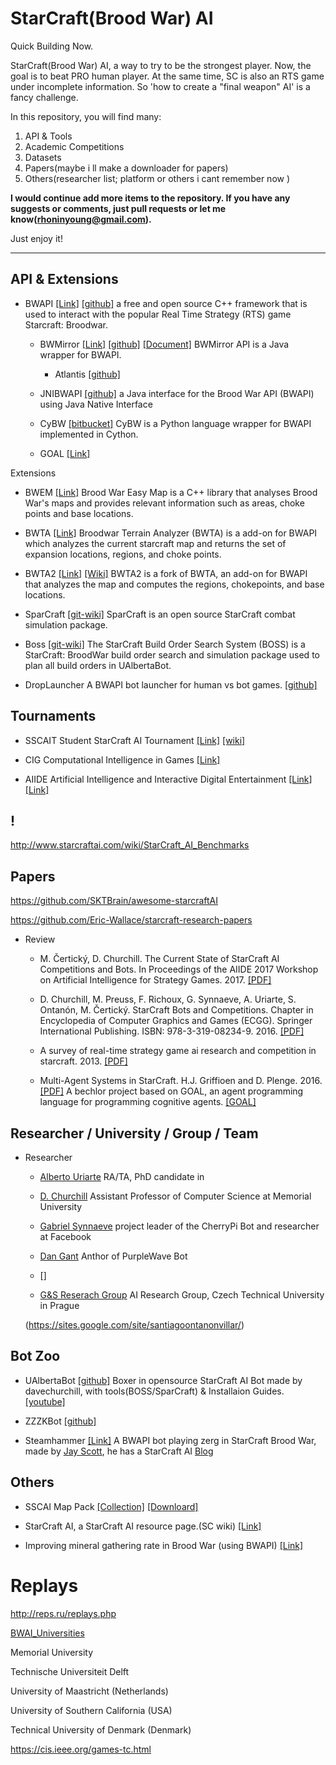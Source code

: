 # StarCraft(Brood War) AI

Quick Building Now.

StarCraft(Brood War) AI, a way to try to be the strongest player. Now, the goal is to beat PRO human player. At the same time, SC is also an RTS game under incomplete information. So 'how to create a "final weapon" AI' is a fancy challenge.

In this repository, you will find many:

1. API & Tools
2. Academic Competitions
3. Datasets
4. Papers(maybe i ll make a downloader for papers)
5. Others(researcher list; platform or others i cant remember now )

**I would continue add more items to the repository. If you have any suggests or comments, just pull requests or let me know(rhoninyoung@gmail.com).**

Just enjoy it!

---

## API & Extensions


- BWAPI [[Link]](https://bwapi.github.io/) [[github]](https://github.com/bwapi/bwapi) a free and open source C++ framework that is used to interact with the popular Real Time Strategy (RTS) game Starcraft: Broodwar.
  
  - BWMirror [[Link]](http://bwmirror.jurenka.sk/)  [[github]](https://github.com/vjurenka/BWMirror) [[Document]](http://vjurenka.github.io/BWMirror/javadoc/)  BWMirror API is a Java wrapper for BWAPI. 
  
    - Atlantis [[github]](https://github.com/Ravaelles/Atlantis)

  - JNIBWAPI [[github]](https://github.com/JNIBWAPI/JNIBWAPI) a Java interface for the Brood War API (BWAPI) using Java Native Interface

  - CyBW [[bitbucket]](https://bitbucket.org/ratiotile/cybw/src/master/) CyBW is a Python language wrapper for BWAPI implemented in Cython.

  - GOAL [[Link]](https://github.com/eishub/Starcraft)

Extensions 

- BWEM [[Link]](http://bwem.sourceforge.net/) Brood War Easy Map is a C++ library that analyses Brood War's maps and provides relevant information such as areas, choke points and base locations. 


- BWTA [[Link]](https://code.google.com/archive/p/bwta/) Broodwar Terrain Analyzer (BWTA) is a add-on for BWAPI which analyzes the current starcraft map and returns the set of expansion locations, regions, and choke points.

- BWTA2 [[Link]](https://bitbucket.org/auriarte/bwta2/src/master/) [[Wiki]](https://bitbucket.org/auriarte/bwta2/wiki/Getting%20Started) BWTA2 is a fork of BWTA, an add-on for BWAPI that analyzes the map and computes the regions, chokepoints, and base locations. 

- SparCraft [[git-wiki]](https://github.com/davechurchill/ualbertabot/wiki/SparCraft-Home) SparCraft is an open source StarCraft combat simulation package.

- Boss [[git-wiki]](https://github.com/davechurchill/ualbertabot/wiki) The StarCraft Build Order Search System (BOSS) is a StarCraft: BroodWar build order search and simulation package used to plan all build orders in UAlbertaBot.

- DropLauncher A BWAPI bot launcher for human vs bot games. [[github]](https://github.com/adakitesystems/DropLauncher) 



## Tournaments

- SSCAIT Student StarCraft AI Tournament [[Link]](https://sscaitournament.com/) [[wiki]](http://www.starcraftai.com/wiki/SSCAIT)

- CIG Computational Intelligence in Games [[Link]](http://www.ieee-cig.org/)

- AIIDE Artificial Intelligence and Interactive Digital Entertainment [[Link]](http://www.aaai.org/Library/AIIDE/aiide-library.php) [[Link]](https://www.cs.mun.ca/~dchurchill/starcraftaicomp/)



## !
http://www.starcraftai.com/wiki/StarCraft_AI_Benchmarks



## Papers

https://github.com/SKTBrain/awesome-starcraftAI

https://github.com/Eric-Wallace/starcraft-research-papers



- Review
  - M. Čertický, D. Churchill. The Current State of StarCraft AI Competitions and Bots. In Proceedings of the AIIDE 2017 Workshop on Artificial Intelligence for Strategy Games. 2017. [[PDF]](http://agents.fel.cvut.cz/~certicky/files/publications/aiide17-certicky-churchill.pdf)

  - D. Churchill, M. Preuss, F. Richoux, G. Synnaeve, A. Uriarte, S. Ontanón, M. Čertický. StarCraft Bots and Competitions. Chapter in Encyclopedia of Computer Graphics and Games (ECGG). Springer International Publishing. ISBN: 978-3-319-08234-9. 2016. [[PDF]](http://agents.fel.cvut.cz/~certicky/files/publications/ecgg15_chapter-competitions.pdf)

  - A survey of real-time strategy game ai research and competition in starcraft. 2013. [[PDF]](https://hal.archives-ouvertes.fr/file/index/docid/871001/filename/survey.pdf)


  - Multi-Agent Systems in StarCraft. H.J. Griffioen and D. Plenge. 2016. [[PDF]](https://repository.tudelft.nl/islandora/object/uuid:14f3a259-b440-49e2-8106-aad0ee387a10/datastream/OBJ/download) A bechlor project based on GOAL, an agent programming language for programming cognitive agents. [[GOAL]](https://goalapl.atlassian.net/wiki/spaces/GOAL/overview?mode=global)




## Researcher / University / Group / Team

- Researcher

  - [Alberto Uriarte](http://nova.wolfwork.com/about.html) RA/TA, PhD candidate in 

  - [D. Churchill](http://www.cs.mun.ca/~dchurchill/) Assistant Professor of Computer Science at Memorial University
  - [Gabriel Synnaeve](https://research.fb.com/people/synnaeve-gabriel/) project leader of the CherryPi Bot and researcher at Facebook

  - [Dan Gant](https://github.com/dgant) Anthor of PurpleWave Bot

  - []

  - [G&S Reserach Group](http://gas.fel.cvut.cz/) AI Research Group, Czech Technical University in Prague

  (https://sites.google.com/site/santiagoontanonvillar/)


## Bot Zoo

- UAlbertaBot [[github]](https://github.com/davechurchill/ualbertabot) Boxer in opensource StarCraft AI Bot made by davechurchill, with tools(BOSS/SparCraft) & Installaion Guides. [[youtube]](https://www.youtube.com/watch?v=lSmkDjFm3Tw)

- ZZZKBot [[github]](https://github.com/chriscoxe/ZZZKBot)

- Steamhammer [[Link]](http://satirist.org/ai/starcraft/steamhammer/) A BWAPI bot playing zerg in StarCraft Brood War, made by [Jay Scott](http://satirist.org/), he has a StarCraft AI [Blog](http://satirist.org/ai/starcraft/blog/)


## Others

- SSCAI Map Pack [[Collection]](https://sscaitournament.com/index.php?action=maps) [[Downloard]](https://sscaitournament.com/files/sscai_map_pack.zip)

- StarCraft AI, a StarCraft AI resource page.(SC wiki) [[Link]](http://www.starcraftai.com/wiki/Main_Page)


- Improving mineral gathering rate in Brood War (using BWAPI) [[Link]](http://www.teamliquid.net/forum/brood-war/484849-improving-mineral-gathering-rate-in-brood-war)

# Replays

http://reps.ru/replays.php





[BWAI_Universities](https://liquipedia.net/starcraft/Category:BWAI_Universities)

Memorial University

Technische Universiteit Delft

University of Maastricht (Netherlands)

University of Southern California (USA)

 Technical University of Denmark (Denmark)

 https://cis.ieee.org/games-tc.html

 
